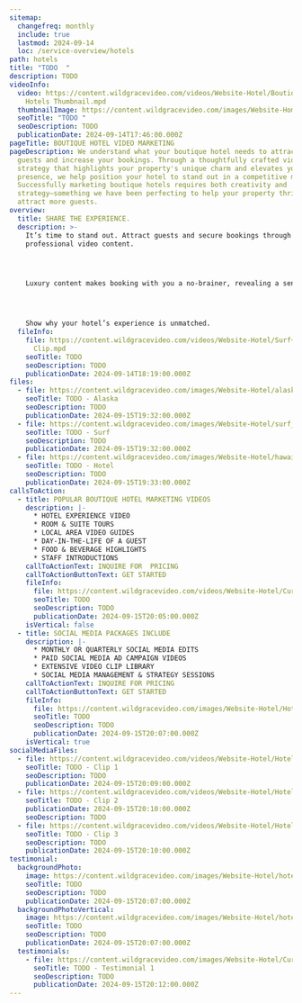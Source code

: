```yaml
---
sitemap:
  changefreq: monthly
  include: true
  lastmod: 2024-09-14
  loc: /service-overview/hotels
path: hotels
title: "TODO  "
description: TODO
videoInfo:
  video: https://content.wildgracevideo.com/videos/Website-Hotel/Boutique+Hotels+Thumbnail/Boutique
    Hotels Thumbnail.mpd
  thumbnailImage: https://content.wildgracevideo.com/images/Website-Home-Page/SEO-Images/Reel%20photo.jpg
  seoTitle: "TODO "
  seoDescription: TODO
  publicationDate: 2024-09-14T17:46:00.000Z
pageTitle: BOUTIQUE HOTEL VIDEO MARKETING
pageDescription: We understand what your boutique hotel needs to attract more
  guests and increase your bookings. Through a thoughtfully crafted video
  strategy that highlights your property's unique charm and elevates your online
  presence, we help position your hotel to stand out in a competitive market.
  Successfully marketing boutique hotels requires both creativity and
  strategy—something we have been perfecting to help your property thrive and
  attract more guests.
overview:
  title: SHARE THE EXPERIENCE.
  description: >-
    It’s time to stand out. Attract guests and secure bookings through
    professional video content. 




    Luxury content makes booking with you a no-brainer, revealing a sense of trust, attention to detail, and the dedication you’ve invested in the overall experience.




    Show why your hotel’s experience is unmatched.
  fileInfo:
    file: https://content.wildgracevideo.com/videos/Website-Hotel/Surf+Clip/Surf
      Clip.mpd
    seoTitle: TODO
    seoDescription: TODO
    publicationDate: 2024-09-14T18:19:00.000Z
files:
  - file: https://content.wildgracevideo.com/images/Website-Hotel/alaska_hotel.jpg
    seoTitle: TODO - Alaska
    seoDescription: TODO
    publicationDate: 2024-09-15T19:32:00.000Z
  - file: https://content.wildgracevideo.com/images/Website-Hotel/surf_hotel.png
    seoTitle: TODO - Surf
    seoDescription: TODO
    publicationDate: 2024-09-15T19:32:00.000Z
  - file: https://content.wildgracevideo.com/images/Website-Hotel/hawaii_hotel.png
    seoTitle: TODO - Hotel
    seoDescription: TODO
    publicationDate: 2024-09-15T19:33:00.000Z
callsToAction:
  - title: POPULAR BOUTIQUE HOTEL MARKETING VIDEOS
    description: |-
      * HOTEL EXPERIENCE VIDEO
      * ROOM & SUITE TOURS
      * LOCAL AREA VIDEO GUIDES
      * DAY-IN-THE-LIFE OF A GUEST
      * FOOD & BEVERAGE HIGHLIGHTS
      * STAFF INTRODUCTIONS
    callToActionText: INQUIRE FOR  PRICING
    callToActionButtonText: GET STARTED
    fileInfo:
      file: https://content.wildgracevideo.com/videos/Website-Hotel/Curtisclips/Curtisclips.mpd
      seoTitle: TODO
      seoDescription: TODO
      publicationDate: 2024-09-15T20:05:00.000Z
    isVertical: false
  - title: SOCIAL MEDIA PACKAGES INCLUDE
    description: |-
      * MONTHLY OR QUARTERLY SOCIAL MEDIA EDITS 
      * PAID SOCIAL MEDIA AD CAMPAIGN VIDEOS
      * EXTENSIVE VIDEO CLIP LIBRARY
      * SOCIAL MEDIA MANAGEMENT & STRATEGY SESSIONS
    callToActionText: INQUIRE FOR PRICING
    callToActionButtonText: GET STARTED
    fileInfo:
      file: https://content.wildgracevideo.com/images/Website-Hotel/HotelBTS.JPG
      seoTitle: TODO
      seoDescription: TODO
      publicationDate: 2024-09-15T20:07:00.000Z
    isVertical: true
socialMediaFiles:
  - file: https://content.wildgracevideo.com/videos/Website-Hotel/HotelClip1/HotelClip1.mpd
    seoTitle: TODO - Clip 1
    seoDescription: TODO
    publicationDate: 2024-09-15T20:09:00.000Z
  - file: https://content.wildgracevideo.com/videos/Website-Hotel/HotelClip2/HotelClip2.mpd
    seoTitle: TODO - Clip 2
    publicationDate: 2024-09-15T20:10:00.000Z
    seoDescription: TODO
  - file: https://content.wildgracevideo.com/videos/Website-Hotel/HotelClip3/HotelClip3.mpd
    seoTitle: TODO - Clip 3
    seoDescription: TODO
    publicationDate: 2024-09-15T20:10:00.000Z
testimonial:
  backgroundPhoto:
    image: https://content.wildgracevideo.com/images/Website-Hotel/hoteltestimonialbanner_dark.jpg
    seoTitle: TODO
    seoDescription: TODO
    publicationDate: 2024-09-15T20:07:00.000Z
  backgroundPhotoVertical:
    image: https://content.wildgracevideo.com/images/Website-Hotel/hoteltestimonialbanner_dark.jpg
    seoTitle: TODO
    seoDescription: TODO
    publicationDate: 2024-09-15T20:07:00.000Z
  testimonials:
    - file: https://content.wildgracevideo.com/images/Website-Hotel/Curtis_testimonial.png
      seoTitle: TODO - Testimonial 1
      seoDescription: TODO
      publicationDate: 2024-09-15T20:12:00.000Z
---
```

